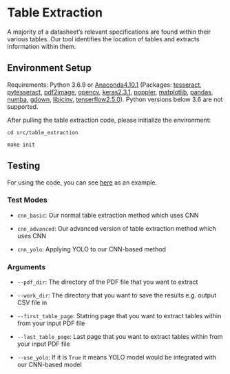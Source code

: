 # Table Extraction

A majority of a datasheet’s relevant specifications are found within their various tables. Our tool identifies the location of tables and extracts information within them.

## Environment Setup

Requirements: Python 3.6.9 or [Anaconda4.10.1](https://docs.conda.io/projects/conda/en/latest/user-guide/install/linux.html) (Packages: [tesseract](https://anaconda.org/conda-forge/tesseract), [pytesseract](https://anaconda.org/conda-forge/pytesseract), [pdf2image](https://anaconda.org/conda-forge/pdf2image), [opencv](https://anaconda.org/conda-forge/opencv), [keras2.3.1](https://anaconda.org/conda-forge/keras), [poppler](https://anaconda.org/conda-forge/poppler), [matplotlib](https://anaconda.org/conda-forge/matplotlib), [pandas](https://anaconda.org/anaconda/pandas), [numba](https://anaconda.org/numba/numba), [gdown](https://anaconda.org/conda-forge/gdown), [libicinv](https://anaconda.org/conda-forge/libiconv/), [tenserflow2.5.0](https://anaconda.org/conda-forge/tensorflow)). Python versions below 3.6 are not supported.

After pulling the table extraction code, please initialize the environment:

`cd src/table_extraction`

`make init`

## Testing
For using the code, you can see [here](https://github.com/idea-fasoc/datasheet-scrubber/tree/master/tests/table_extraction) as an example.
### Test Modes
- `cnn_basic`: Our normal table extraction method which uses CNN
 
- `cnn_advanced`: Our advanced version of table extraction method which uses CNN

- `cnn_yolo`: Applying YOLO to our CNN-based method

### Arguments
- `--pdf_dir`: The directory of the PDF file that you want to extract

- `--work_dir`: The directory that you want to save the results e.g. output CSV file in

- `--first_table_page`: Statring page that you want to extract tables within from your input PDF file

- `--last_table_page`: Last page that you want to extract tables within from your input PDF file

- `--use_yolo`: If it is `True` it means YOLO model would be integrated with our CNN-based model
